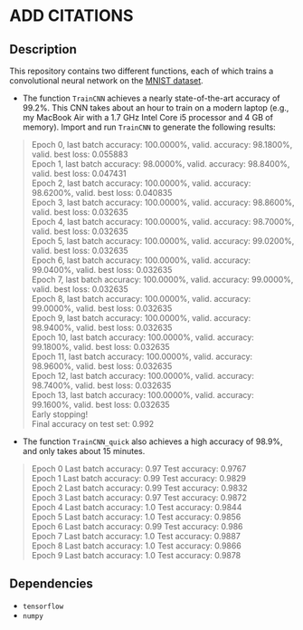 # ADD CITATIONS



Description
-----------

This repository contains two different functions, each of which trains a convolutional neural network on the [MNIST dataset](http://yann.lecun.com/exdb/mnist/).

* The function `TrainCNN` achieves a nearly state-of-the-art accuracy of 99.2%.  This CNN takes about an hour to train on a modern laptop (e.g., my MacBook Air with a 1.7 GHz Intel Core i5 processor and 4 GB of memory).  Import and run `TrainCNN` to generate the following results:

> Epoch 0, last batch accuracy: 100.0000%, valid. accuracy: 98.1800%, valid. best loss: 0.055883  
> Epoch 1, last batch accuracy: 98.0000%, valid. accuracy: 98.8400%, valid. best loss: 0.047431  
> Epoch 2, last batch accuracy: 100.0000%, valid. accuracy: 98.6200%, valid. best loss: 0.040835  
> Epoch 3, last batch accuracy: 100.0000%, valid. accuracy: 98.8600%, valid. best loss: 0.032635  
> Epoch 4, last batch accuracy: 100.0000%, valid. accuracy: 98.7000%, valid. best loss: 0.032635  
> Epoch 5, last batch accuracy: 100.0000%, valid. accuracy: 99.0200%, valid. best loss: 0.032635  
> Epoch 6, last batch accuracy: 100.0000%, valid. accuracy: 99.0400%, valid. best loss: 0.032635  
> Epoch 7, last batch accuracy: 100.0000%, valid. accuracy: 99.0000%, valid. best loss: 0.032635  
> Epoch 8, last batch accuracy: 100.0000%, valid. accuracy: 99.0000%, valid. best loss: 0.032635  
> Epoch 9, last batch accuracy: 100.0000%, valid. accuracy: 98.9400%, valid. best loss: 0.032635  
> Epoch 10, last batch accuracy: 100.0000%, valid. accuracy: 99.1800%, valid. best loss: 0.032635  
> Epoch 11, last batch accuracy: 100.0000%, valid. accuracy: 98.9600%, valid. best loss: 0.032635  
> Epoch 12, last batch accuracy: 100.0000%, valid. accuracy: 98.7400%, valid. best loss: 0.032635  
> Epoch 13, last batch accuracy: 100.0000%, valid. accuracy: 99.1600%, valid. best loss: 0.032635  
> Early stopping!  
> Final accuracy on test set: 0.992

* The function `TrainCNN_quick` also achieves a high accuracy of 98.9%, and only takes about 15 minutes. 

> Epoch 0 Last batch accuracy: 0.97 Test accuracy: 0.9767  
> Epoch 1 Last batch accuracy: 0.99 Test accuracy: 0.9829  
> Epoch 2 Last batch accuracy: 0.99 Test accuracy: 0.9832  
> Epoch 3 Last batch accuracy: 0.97 Test accuracy: 0.9872  
> Epoch 4 Last batch accuracy: 1.0 Test accuracy: 0.9844  
> Epoch 5 Last batch accuracy: 1.0 Test accuracy: 0.9856  
> Epoch 6 Last batch accuracy: 0.99 Test accuracy: 0.986  
> Epoch 7 Last batch accuracy: 1.0 Test accuracy: 0.9887  
> Epoch 8 Last batch accuracy: 1.0 Test accuracy: 0.9866  
> Epoch 9 Last batch accuracy: 1.0 Test accuracy: 0.9878  


Dependencies
------------

* `tensorflow`
* `numpy`

